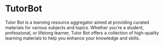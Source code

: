# TutorBot
Tutor Bot is a learning resource aggregator aimed at providing curated materials for various subjects and topics. Whether you're a student, professional, or lifelong learner, Tutor Bot offers a collection of high-quality learning materials to help you enhance your knowledge and skills.
